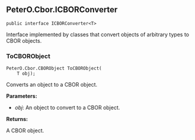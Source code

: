 ## PeterO.Cbor.ICBORConverter<T>

    public interface ICBORConverter<T>

Interface implemented by classes that convert objects of arbitrary types to CBOR objects.

### ToCBORObject

    PeterO.Cbor.CBORObject ToCBORObject(
        T obj);

Converts an object to a CBOR object.

<b>Parameters:</b>

 * <i>obj</i>: An object to convert to a CBOR object.

<b>Returns:</b>

A CBOR object.
